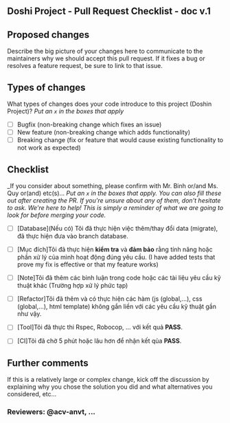 <!--- Refs: -->
## Doshi Project - Pull Request Checklist - doc v.1
## Proposed changes

Describe the big picture of your changes here to communicate to the maintainers why we should accept this pull request. If it fixes a bug or resolves a feature request, be sure to link to that issue.

## Types of changes

What types of changes does your code introduce to this project (Doshin Project)?
_Put an `x` in the boxes that apply_

- [ ] Bugfix (non-breaking change which fixes an issue)
- [ ] New feature (non-breaking change which adds functionality)
- [ ] Breaking change (fix or feature that would cause existing functionality to not work as expected)

## Checklist
_If you consider about something, please confirm with Mr. Binh or/and Ms. Quy or(and) etc(s)...
_Put an `x` in the boxes that apply. You can also fill these out after creating the PR. If you're unsure about any of them, don't hesitate to ask. We're here to help! This is simply a reminder of what we are going to look for before merging your code._

- [ ] [Database](Nếu có) Tôi đã thực hiện việc thêm/thay đổi data (migrate), đã thực hiện đưa vào branch database.
- [ ] [Mục đích]Tôi đã thực hiện **kiểm tra** và **đảm bảo** rằng tính năng hoặc phần xử lý của mình hoạt động đúng yêu cầu. (I have added tests that prove my fix is effective or that my feature works)
- [ ] [Note]Tôi đã thêm các bình luận trong code hoặc các tài liệu yêu cầu kỹ thuật khác (Trường hợp xử lý phức tạp)
- [ ] [Refactor]Tôi đã thêm và có thực hiện các hàm (js (global,...), css (global,...), html template) không gắn liền với các yêu cầu kỹ thuật gần như vậy.
- [ ] [Tool]Tôi đã thực thi Rspec, Robocop, ... với kết quả **PASS**.
- [ ] [CI]Tôi đã chờ 5 phút hoặc lâu hơn để nhận kết qủa **PASS**.


## Further comments

If this is a relatively large or complex change, kick off the discussion by explaining why you chose the solution you did and what alternatives you considered, etc...

### Reviewers: @acv-anvt, ...
